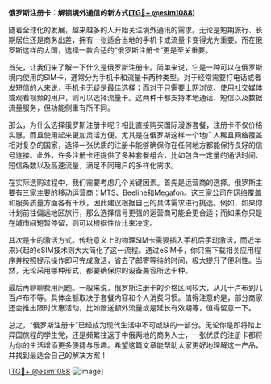 **俄罗斯注册卡：解锁境外通信的新方式[[TG💪+ @esim1088](https://t.me/s/esim1088)]**

随着全球化的发展，越来越多的人开始关注境外通讯的需求。无论是短期旅行、长期居住还是商务出差，拥有一张适合当地的手机卡或流量卡变得尤为重要。而在俄罗斯这样的大国，选择一款合适的“俄罗斯注册卡”更是至关重要。

首先，让我们来了解一下什么是俄罗斯注册卡。简单来说，它是一种可以在俄罗斯境内使用的SIM卡，通常分为手机卡和流量卡两种类型。对于经常需要打电话或者发短信的人来说，手机卡无疑是最佳选择；而对于只需要上网浏览、使用社交媒体或观看视频的用户，则可以选择流量卡。这两种卡都支持本地通话、短信以及数据流量服务，但功能侧重有所不同。

那么，为什么选择俄罗斯注册卡呢？相比直接购买国际漫游套餐，注册卡不仅价格实惠，而且使用起来更加灵活方便。尤其是在俄罗斯这样一个地广人稀且网络覆盖相对复杂的国家，选择一张优质的注册卡能够确保你在任何地方都能保持良好的信号连接。此外，许多注册卡还提供了多种套餐组合，比如包含一定量的通话时间、短信条数以及高速流量，满足不同用户的多样化需求。

在实际选购过程中，我们需要考虑几个关键因素。首先是运营商的选择。俄罗斯主要有三家主要的移动运营商：MTS、Beeline和Megafon。这三家公司在网络覆盖和服务质量方面各有千秋，因此建议根据自己的具体需求进行挑选。例如，如果你计划前往偏远地区旅行，那么选择信号更强的运营商可能会更合适；而如果你只是在城市间短暂停留，则可以根据性价比来决定。

其次是卡的激活方式。传统意义上的物理SIM卡需要插入手机后手动激活，而近年来兴起的eSIM技术则大大简化了这一流程。通过eSIM卡，你只需下载相关应用程序并按照提示操作即可完成激活，省去了邮寄等待的时间，极大提升了便利性。当然，无论采用哪种形式，都要确保你的设备兼容所选卡种。

最后再聊聊费用问题。一般来说，俄罗斯注册卡的价格区间较大，从几十卢布到几百卢布不等。具体金额取决于套餐内容和个人消费习惯。值得注意的是，部分商家还会推出限时优惠活动，比如赠送额外流量或是延长有效期等，值得留意一下。

总之，“俄罗斯注册卡”已经成为现代生活中不可或缺的一部分。无论你是即将踏上异国旅程的学生党，还是频繁往返于中俄两地的商务人士，一张优质的注册卡都将为你的生活增添更多便捷与乐趣。希望这篇文章能帮助大家更好地理解这一产品，并找到最适合自己的解决方案！

[[TG💪+ @esim1088](https://t.me/s/esim1088) ![Image](https://i.postimg.cc/4NQfJmqS/Snipaste-2025-05-13-00-14-12.png)]